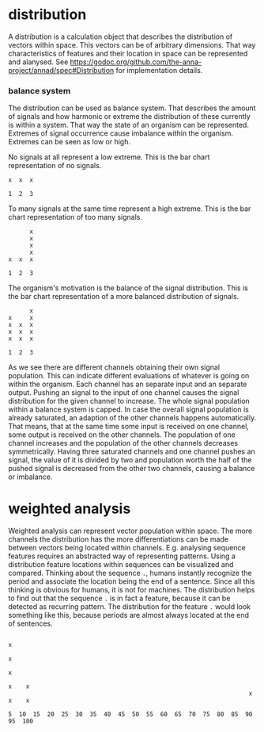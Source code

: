 # distribution
A distribution is a calculation object that describes the distribution of
vectors within space. This vectors can be of arbitrary dimensions. That way
characteristics of features and their location in space can be represented and
alanysed. See https://godoc.org/github.com/the-anna-project/annad/spec#Distribution for
implementation details.

### balance system
The distribution can be used as balance system. That describes the amount of
signals and how harmonic or extreme the distribution of these currently is
within a system. That way the state of an organism can be represented. Extremes
of signal occurrence cause imbalance within the organism. Extremes can be seen
as low or high.

No signals at all represent a low extreme. This is the bar chart representation
of no signals.
```
x  x  x

1  2  3
```

To many signals at the same time represent a high extreme. This is the bar
chart representation of too many signals.
```
      x
      x
      x
      x
x  x  x

1  2  3
```

The organism's motivation is the balance of the signal distribution. This is
the bar chart representation of a more balanced distribution of signals.
```
      x
x     x
x  x  x
x  x  x
x  x  x

1  2  3
```

As we see there are different channels obtaining their own signal population.
This can indicate different evaluations of whatever is going on within the
organism. Each channel has an separate input and an separate output. Pushing an
signal to the input of one channel causes the signal distribution for the given
channel to increase. The whole signal population within a balance system is
capped. In case the overall signal population is already saturated, an adaption
of the other channels happens automatically. That means, that at the same time
some input is received on one channel, some output is received on the other
channels. The population of one channel increases and the population of the
other channels decreases symmetrically. Having three saturated channels and one
channel pushes an signal, the value of it is divided by two and population
worth the half of the pushed signal is decreased from the other two channels,
causing a balance or imbalance.

# weighted analysis
Weighted analysis can represent vector population within space. The more
channels the distribution has the more differentiations can be made between
vectors being located within channels. E.g. analysing sequence features
requires an abstracted way of representing patterns. Using a distribution
feature locations within sequences can be visualized and compared. Thinking
about the sequence `.`, humans instantly recognize the period and associate the
location being the end of a sentence. Since all this thinking is obvious for
humans, it is not for machines. The distribution helps to find out that the
sequence `.` is in fact a feature, because it can be detected as recurring
pattern. The distribution for the feature `.` would look something like this,
because periods are almost always located at the end of sentences.
```
                                                                             x
                                                                             x
                                                                             x
                                                                        x    x
                                                                    x   x    x

5  10  15  20  25  30  35  40  45  50  55  60  65  70  75  80  85  90  95  100
```
